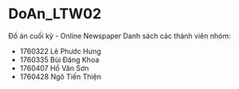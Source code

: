 # DoAn_LTW02
Đồ án cuối kỳ - Online Newspaper
Danh sách các thành viên nhóm:
- 1760322	Lê Phước Hưng
- 1760335	Bùi Đăng Khoa
- 1760407	Hồ Văn Sơn				
- 1760428	Ngô Tiến Thiện